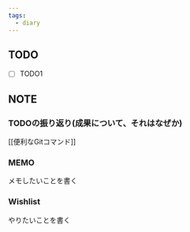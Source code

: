 ```yaml
---
tags:
  - diary
---
```


## TODO
- [ ] TODO1
## NOTE
### TODOの振り返り(成果について、それはなぜか)
[[便利なGitコマンド]]

### MEMO
メモしたいことを書く


### Wishlist
やりたいことを書く

